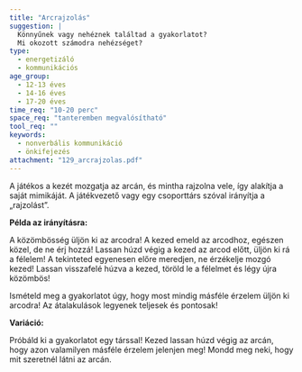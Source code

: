 ```yaml
---
title: "Arcrajzolás"
suggestion: | 
  Könnyűnek vagy nehéznek találtad a gyakorlatot?
  Mi okozott számodra nehézséget?
type:
  - energetizáló
  - kommunikációs
age_group:
  - 12-13 éves
  - 14-16 éves
  - 17-20 éves
time_req: "10-20 perc"
space_req: "tanteremben megvalósítható"
tool_req: ""
keywords: 
  - nonverbális kommunikáció
  - önkifejezés
attachment: "129_arcrajzolas.pdf"
---
```


A játékos a kezét mozgatja az arcán, és mintha rajzolna vele, így alakítja a saját mimikáját. A játékvezető vagy egy csoporttárs szóval irányítja a „rajzolást”.

**Példa az irányításra:**

A közömbösség üljön ki az arcodra! A kezed emeld az arcodhoz, egészen közel, de ne érj hozzá! Lassan húzd végig a kezed az arcod előtt, üljön ki rá a félelem! A tekinteted egyenesen előre meredjen, ne érzékelje mozgó kezed! Lassan visszafelé húzva a kezed, töröld le a félelmet és légy újra közömbös!

Ismételd meg a gyakorlatot úgy, hogy most mindig másféle érzelem üljön ki arcodra! Az átalakulások legyenek teljesek és pontosak!

**Variáció:**

Próbáld ki a gyakorlatot egy társsal! Kezed lassan húzd végig az arcán, hogy azon valamilyen másféle érzelem jelenjen meg! Mondd meg neki, hogy mit szeretnél látni az arcán.
  
  
